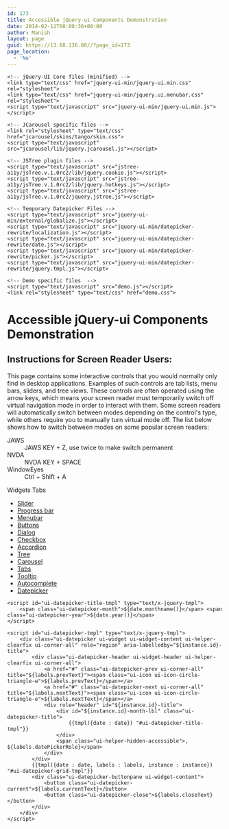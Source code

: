```yaml
---
id: 173
title: Accessible jQuery-ui Components Demonstration
date: 2014-02-12T08:00:36+00:00
author: Manish
layout: page
guid: https://13.68.136.88//?page_id=173
page_location:
  - 'No'
---
```

<html lang="en-US"><head>
	<meta charset="UTF-8">
	<title>Accessible jQuery-ui Components Demo</title>
	<script type="text/javascript" src="jquery-ui-min/jquery-1.7.2.min.js"></script>

	<!-- jQuery-UI Core files (minified) -->
	<link type="text/css" href="jquery-ui-min/jquery-ui.min.css" rel="stylesheet">
	<link type="text/css" href="jquery-ui-min/jquery.ui.menubar.css" rel="stylesheet">
	<script type="text/javascript" src="jquery-ui-min/jquery-ui.min.js"></script>

	<!-- JCarousel specific files -->
	<link rel="stylesheet" type="text/css" href="jcarousel/skins/tango/skin.css">
	<script type="text/javascript" src="jcarousel/lib/jquery.jcarousel.js"></script>

	<!-- JSTree plugin files -->
	<script type="text/javascript" src="jstree-a11y/jsTree.v.1.0rc2/lib/jquery.cookie.js"></script>
	<script type="text/javascript" src="jstree-a11y/jsTree.v.1.0rc2/lib/jquery.hotkeys.js"></script>
	<script type="text/javascript" src="jstree-a11y/jsTree.v.1.0rc2/jquery.jstree.js"></script>

	<!-- Temporary Datepicker Files -->
	<script type="text/javascript" src="jquery-ui-min/external/globalize.js"></script>
	<script type="text/javascript" src="jquery-ui-min/datepicker-rewrite/localization.js"></script>
	<script type="text/javascript" src="jquery-ui-min/datepicker-rewrite/date.js"></script>
	<script type="text/javascript" src="jquery-ui-min/datepicker-rewrite/picker.js"></script>
	<script type="text/javascript" src="jquery-ui-min/datepicker-rewrite/jquery.tmpl.js"></script>

	<!-- Demo specific files  -->
	<script type="text/javascript" src="demo.js"></script>
	<link rel="stylesheet" type="text/css" href="demo.css">
<style type="text/css">.jstree ul, .jstree li { display:block; margin:0 0 0 0; padding:0 0 0 0; list-style-type:none; } .jstree li { display:block; min-height:18px; line-height:18px; white-space:nowrap; margin-left:18px; } .jstree-rtl li { margin-left:0; margin-right:18px; } .jstree > ul > li { margin-left:0px; } .jstree-rtl > ul > li { margin-right:0px; } .jstree ins { display:inline-block; text-decoration:none; width:18px; height:18px; margin:0 0 0 0; padding:0; } .jstree a { display:inline-block; line-height:16px; height:16px; color:black; white-space:nowrap; text-decoration:none; padding:1px 2px; margin:0; } .jstree a:focus { outline: none; } .jstree a > ins { height:16px; width:16px; } .jstree a > .jstree-icon { margin-right:3px; } .jstree-rtl a > .jstree-icon { margin-left:3px; margin-right:0; } li.jstree-open > ul { display:block; } li.jstree-closed > ul { display:none; } </style><style type="text/css">#vakata-dragged { display:block; margin:0 0 0 0; padding:4px 4px 4px 24px; position:absolute; top:-2000px; line-height:16px; z-index:10000; } </style><style type="text/css">#vakata-dragged ins { display:block; text-decoration:none; width:16px; height:16px; margin:0 0 0 0; padding:0; position:absolute; top:4px; left:4px; } #vakata-dragged .jstree-ok { background:green; } #vakata-dragged .jstree-invalid { background:red; } #jstree-marker { padding:0; margin:0; line-height:12px; font-size:1px; overflow:hidden; height:12px; width:8px; position:absolute; top:-30px; z-index:10000; background-repeat:no-repeat; display:none; background-color:silver; } </style><style type="text/css">#vakata-contextmenu { display:none; position:absolute; margin:0; padding:0; min-width:180px; background:#ebebeb; border:1px solid silver; z-index:10000; *width:180px; } #vakata-contextmenu ul { min-width:180px; *width:180px; } #vakata-contextmenu ul, #vakata-contextmenu li { margin:0; padding:0; list-style-type:none; display:block; } #vakata-contextmenu li { line-height:20px; min-height:20px; position:relative; padding:0px; } #vakata-contextmenu li a { padding:1px 6px; line-height:17px; display:block; text-decoration:none; margin:1px 1px 0 1px; } #vakata-contextmenu li ins { float:left; width:16px; height:16px; text-decoration:none; margin-right:2px; } #vakata-contextmenu li a:hover, #vakata-contextmenu li.vakata-hover > a { background:gray; color:white; } #vakata-contextmenu li ul { display:none; position:absolute; top:-2px; left:100%; background:#ebebeb; border:1px solid gray; } #vakata-contextmenu .right { right:100%; left:auto; } #vakata-contextmenu .bottom { bottom:-1px; top:auto; } #vakata-contextmenu li.vakata-separator { min-height:0; height:1px; line-height:1px; font-size:1px; overflow:hidden; margin:0 2px; background:silver; /* border-top:1px solid #fefefe; */ padding:0; } </style><style type="text/css">.jstree .ui-icon { overflow:visible; } .jstree a { padding:0 2px; }</style><link rel="stylesheet" type="text/css" media="all" href="http://iaccessible.in/training/examples/accessible-jqueryui/jstree-a11y/jsTree.v.1.0rc2/themes/default/style.css"></head>
<body>

<div class="demo">
	<h1>Accessible jQuery-ui Components Demonstration</h1>
	<div class="ui-helper-hidden-accessible" aria-live="polite">
		<h2>Instructions for Screen Reader Users:</h2>
		<p>This page contains some interactive controls that you would normally only find in desktop applications.
		Examples of such controls are tab lists, menu bars, sliders, and tree views. These controls are often operated using the arrow keys, which means your screen
		reader must temporarily switch off virtual navigation mode in order to interact with them. Some screen readers will automatically switch between modes depending on the control's type,
		while others require you to manually turn virtual mode off. The list below shows how to switch between modes on some popular screen readers:
		</p>
		 <dl>
		 	<dt>JAWS</dt>
		 	<dd>JAWS KEY + Z, use twice to make switch permanent</dd>
		 	<dt>NVDA</dt>
		 	<dd>NVDA KEY + SPACE</dd>
		 	<dt>WindowEyes</dt>
		 	<dd>Ctrl + Shift + A</dd>
		 </dl>
	</div>
	<p class="ui-helper-hidden-accessible" id="demoTabsLabel">Widgets Tabs</p>
	<div id="demoTabs" class="ui-tabs ui-widget ui-widget-content ui-corner-all">
		<ul aria-labelledby="demoTabsLabel" role="tablist" class="ui-tabs-nav ui-helper-reset ui-helper-clearfix ui-widget-header ui-corner-all">
			<li role="presentation" class="ui-state-default ui-corner-top"><a href="#slider" aria-controls="slider" role="tab" aria-selected="false" tabindex="-1" id="slider-tab" class="">Slider</a></li>
			<li role="presentation" class="ui-state-default ui-corner-top ui-tabs-active ui-state-active"><a href="#progressbar" aria-controls="progressbar" role="tab" aria-selected="true" tabindex="0" id="progressbar-tab" class="">Progress bar</a></li>
			<li role="presentation" class="ui-state-default ui-corner-top"><a href="#menubar" aria-controls="menubar" role="tab" aria-selected="false" tabindex="-1" id="menubar-tab">Menubar</a></li>
			<li role="presentation" class="ui-state-default ui-corner-top"><a href="#button" aria-controls="button" role="tab" aria-selected="false" tabindex="-1" id="button-tab">Buttons</a></li>
			<li role="presentation" class="ui-state-default ui-corner-top"><a href="#dialog" aria-controls="dialog" role="tab" aria-selected="false" tabindex="-1" id="dialog-tab">Dialog</a></li>
			<li role="presentation" class="ui-state-default ui-corner-top"><a href="#checkbox" aria-controls="checkbox" role="tab" aria-selected="false" tabindex="-1" id="checkbox-tab">Checkbox</a></li>
			<li role="presentation" class="ui-state-default ui-corner-top"><a href="#accordion" aria-controls="accordion" role="tab" aria-selected="false" tabindex="-1" id="accordion-tab">Accordion</a></li>
			<li role="presentation" class="ui-state-default ui-corner-top"><a href="#tree" aria-controls="tree" role="tab" aria-selected="false" tabindex="-1" id="tree-tab">Tree</a></li>
			<li role="presentation" class="ui-state-default ui-corner-top"><a href="#carousel" aria-controls="carousel" role="tab" aria-selected="false" tabindex="-1" id="carousel-tab">Carousel</a></li>
			<li role="presentation" class="ui-state-default ui-corner-top"><a href="#tabs" aria-controls="tabs" role="tab" aria-selected="false" tabindex="-1" id="tabs-tab">Tabs</a></li>
			<li role="presentation" class="ui-state-default ui-corner-top"><a href="#tooltip" aria-controls="tooltip" role="tab" aria-selected="false" tabindex="-1" id="tooltip-tab">Tooltip</a></li>
			<li role="presentation" class="ui-state-default ui-corner-top"><a href="#autocomplete" aria-controls="autocomplete" role="tab" aria-selected="false" tabindex="-1" id="autocomplete-tab">Autocomplete </a></li>
			<!--  <li><a href="#panel">Panel</a></li>-->
			<li role="presentation" class="ui-state-default ui-corner-top"><a href="#datepicker" aria-controls="datepicker" role="tab" aria-selected="false" tabindex="-1" id="datepicker-tab">Datepicker</a></li>
			<!-- <li><a href="#selectmenu">Select Menu</a></li>-->
		</ul>
		<div id="slider" role="tabpanel" aria-hidden="true" aria-expanded="false" aria-labelledby="slider-tab" class="ui-tabs-panel ui-widget-content ui-corner-bottom" style="display: none;">
			<div class="ui-helper-clearfix">
				<h2>About the Slider Widget</h2>
				<div class="leftColumn">
					<h3>How to use the Slider widget:</h3>
					<p>Each slider thumb takes up one stop in the tab order. The slider thumb's value can be changed using the following shortcuts:</p>
					<ul>
						<li>Left Arrow: Descrease value by 1</li>
						<li>Left Arrow: Inscrease value by 1</li>
						<li>Page Down: Descrease value by larger increment</li>
						<li>Page Up: Inscrease value by larger increment</li>
						<li>Home: Set value to minimum</li>
						<li>End: Set value to maximum</li>
						<li>Tab: move focus between multiple thumbs</li>
					</ul>
					<p>To be announced properly, the slider must be used with an ARIA compliant browser and a screen readerin (auto) forms mode or application mode,</p>
				</div>
				<div class="rightColumn">
					<h3>Accessibility Changes Made to the <a href="http://access.aol.com/aegis/before/jquery-ui/demos/slider/default.html" target="_blank">Original Slider</a>:</h3>
					<ul>
						<li>Added ARIA markup so role, name &amp; state information is exposed</li>
						<li>Added keyboard support</li>
						<li>Support for Double Slider labeling	  </li>
					</ul>
				</div>
			</div>
			<h2>Demo: Example sliders for choosing a price</h2>
			<h3>Choose the price slider</h3>
			<label for="txt1">Price:</label>
			<div style="padding: 25px;">
				<span id="slider1Val" class="sliderValue" style="top: 420.40625px; left: 24.984375px;">$0</span>
				<div id="singleSlider1" class="demoWidget ui-slider ui-slider-horizontal ui-widget ui-widget-content ui-corner-all"><a class="ui-slider-handle ui-state-default ui-corner-all" href="#" aria-valuenow="0" aria-valuetext="0 $" role="slider" aria-valuemin="0" aria-valuemax="100" title="price" style="left: 0%;"></a></div>
				<input id="txt1" type="text" class="fallback" style="display: none;">
			</div>
			<h3>Choose the min and max price double slider</h3>
			<p>Price range:</p>

			<div class="ui-helper-clearfix">
				<span class="sliderValue" id="slider2ValMin" style="top: 519.921875px; left: 177.703125px;">$75</span>
				<span class="sliderValue" id="slider2ValMax" style="top: 519.921875px; left: 762.890625px;">$300</span>
				<div id="rangeSlider1" class="demoWidget ui-slider ui-slider-horizontal ui-widget ui-widget-content ui-corner-all"><div class="ui-slider-range ui-widget-header" style="left: 15%; width: 45%;"></div><a class="ui-slider-handle ui-state-default ui-corner-all" href="#" aria-valuenow="75" aria-valuetext="75 $" title="price range minimum" role="slider" aria-valuemin="0" aria-valuemax="300" style="left: 15%;"></a><a class="ui-slider-handle ui-state-default ui-corner-all" href="#" aria-valuenow="300" aria-valuetext="300 $" title="price range maximum" role="slider" aria-valuemin="75" aria-valuemax="500" style="left: 60%;"></a></div>
			</div>
			<div class="fallback" style="display: none;">
				 <label for="txt2">Price range minimum:</label>
				 <input id="txt2" type="text">
				 <label for="txt3">Price range Maximum:</label>
				 <input id="txt3" type="text">
			 </div>
			 <div class="widgetControls"><button class="created ui-button ui-widget ui-state-default ui-corner-all ui-button-text-only" role="button" aria-disabled="false"><span class="ui-button-text">Destroy slider</span></button><button class="enabled ui-button ui-widget ui-state-default ui-corner-all ui-button-text-only" role="button" aria-disabled="false"><span class="ui-button-text">Disable slider</span></button></div>
		</div>

		<div id="progressbar" role="tabpanel" aria-hidden="false" aria-expanded="true" aria-labelledby="progressbar-tab" class="ui-tabs-panel ui-widget-content ui-corner-bottom" style="display: block;">
		<div class="ui-helper-clearfix">
			<h2>About the Progress Bar Widget </h2>
			   <div class="leftColumn">
					<h3>How to use the Progress Bar widget:</h3>
					<p>Activate the button labeled "Trigger Progressbar". A progressbar will appear and automatically increase it's value up to a 100%. This takes about 12 seconds. While the progressbar is being shown, keyboard interaction is prohibited.</p>
					<p>The Progressbar widget does not require any keyboard shortcuts.</p>
					<p>To be announced properly, the an ARIA compliant screen reader must be used that will correctly announce progressbar updates.</p>
				</div>
				<div class="rightColumn">
				   <h3>Accessibility Changes Made to the <a href="http://access.aol.com/aegis/before/jquery-ui/demos/progressbar/default.html" target="_blank">Original Progressbar</a>:</h3>
				   <ul>
					<li>Added support for high contrast mode</li>
					<li>Added ARIA markup for role &amp; state information</li>
					</ul>
				</div>
			</div>
		   <h2>Demo: Example Progress Bar Simulating a Download Process </h2>
		   <button id="progressTrigger" class="ui-button ui-widget ui-state-default ui-corner-all ui-button-text-only" role="button" aria-disabled="false"><span class="ui-button-text">Simulate a file download using a progress bar indicator</span></button>
		   <br>
		   <br>
		   <div id="progressDialog">
			   <div id="sampleProgressBar" class="demoWidget"></div>
		   </div>
		</div>
		<div id="menubar" role="tabpanel" aria-hidden="true" aria-expanded="false" aria-labelledby="menubar-tab" class="ui-tabs-panel ui-widget-content ui-corner-bottom" style="display: none;">
		<div class="ui-helper-clearfix">
			<h2>About the Menu Bar Widget </h2>
			   <div class="leftColumn">
					<h3>How to use the Menubar widget:</h3>
					<p>The menubar takes up one stop in the tab order, can can be navigated with the following keyboard shortcuts:</p>
					<ul>
						<li>Left Arrow: Collapse currently focused expanded submenu, or move focus to the to left adjacent submenu in the menubar</li>
						<li>Right Arrow: Expand currently focused collapsed menu item, or move focus to the right adjacent submenu in the menubar</li>
						<li>Up Arrow: move focus up in the currently expanded submenu, or wrap focus to its last item</li>
						<li>Down Arrow: move focus down in the currently expanded submenu, or wrap focus to its first item</li>
						<li>Escape: Collapse the currently focused submenu without activating a menu item</li>
						<li>Enter: Activate the currently focused menu item, or expand it if it has a submenu</li>
						<li>Any letter key: Perform a first letter search the the currently expanded submenu</li>
					</ul>
				</div>
				<div class="rightColumn">
					<h3>Accessibility Changes Made to the Menubar (no original version):</h3>
					<ul>
						<li>Added ARIA markup so role, name &amp; state information is exposed</li>
						<li>Added keyboard navigation support</li>
						<li>Added high contrast mode support</li>
					</ul>
				</div>
			</div>
		   <h2>Sample Menubar containing Menu Items and Sub Menus</h2>
		   <ul id="sampleMenubar" class="myTest demoWidget" aria-label="Sample Options">
				<li><a href="#">File</a>
					<ul aria-label="File">
						<li><a href="#">Open...</a></li>
						<li><a href="#">Save</a></li>
						<li><a href="#">Save as...</a></li>
						<li><a href="#">Recent Documents</a>
							<ul>
								<li><a href="#">Document 1</a></li>
								<li><a href="#">Document 2</a></li>
								<li><a href="#">Document 3</a></li>
								<li><a href="#">Continuous Web Accessibility Monitoring</a></li>
								<li><a href="#">Multimedia Transcription and Captioning</a></li>
							</ul>
						</li>
						<li><a href="#">Close</a></li>
						<li><a href="#">Quit</a></li>
					</ul>
				</li>
				<li>
					<a href="#">Edit</a>
					<ul aria-label="Edit">
						<li><a href="#">Copy</a></li>
						<li><a href="#">Cut</a></li>
						<li><a href="#">Paste</a></li>
						<li><a href="#">Options</a>
							<ul>
								<li><a href="#">Sub Options</a>
									<ul>
										<li><a href="#">Sub Option 1</a></li>
										<li><a href="#">Sub Option 2</a></li>
										<li><a href="#">Sub Option 3</a></li>
										<li><a href="#">Sub Option 4</a></li>
										<li><a href="#">Sub Option 5</a></li>
										<li><a href="#">Sub Option 6</a></li>
									</ul>
								</li>
								<li><a href="#">Option 1</a></li>
								<li><a href="#">Option 2</a></li>
								<li><a href="#">Option 3</a></li>
								<li><a href="#">More Options</a>
									<ul>
										<li><a href="#">Sub Option 1</a></li>
										<li><a href="#">Sub Option 2</a></li>
										<li><a href="#">Sub Option 3</a></li>
										<li><a href="#">Sub Option 4</a></li>
										<li><a href="#">Sub Option 5</a></li>
										<li><a href="#">Sub Option 6</a></li>
									</ul>
								</li>
								<li><a href="#">Option 4</a></li>
								<li><a href="#">Option 5</a></li>
								<li><a href="#">Option 6</a></li>
							</ul>
						</li>
					</ul>
				</li>
				<li>
					<a href="#">View</a>
					<ul aria-label="View">
						<li><a href="#">Fullscreen</a></li>
						<li><a href="#">Fit into view</a></li>
						<li><a href="#">Customize</a>
							<ul>
								<li><a href="#">480 x 640</a></li>
								<li><a href="#">800 x 600</a></li>
								<li><a href="#">1024 x 768</a></li>
							</ul>
						</li>
					</ul>
				</li>
				<li><a href="#">More Options</a>
					<ul aria-label="More options">
						<li><a href="#">Sub Option 1</a></li>
						<li><a href="#">Sub Option 2</a></li>
						<li><a href="#">Sub Option 3</a></li>
						<li><a href="#">Sub Option 4</a></li>
						<li><a href="#">Sub Option 5</a></li>
						<li><a href="#">Sub Option 6</a></li>
					</ul>
				</li>
			</ul>
			<div class="widgetControls"><button class="created ui-button ui-widget ui-state-default ui-corner-all ui-button-text-only" role="button" aria-disabled="false"><span class="ui-button-text">Destroy menubar</span></button><button class="enabled ui-button ui-widget ui-state-default ui-corner-all ui-button-text-only" role="button" aria-disabled="false"><span class="ui-button-text">Disable menubar</span></button></div>
		</div>
		<div id="button" role="tabpanel" aria-hidden="true" aria-expanded="false" aria-labelledby="button-tab" class="ui-tabs-panel ui-widget-content ui-corner-bottom" style="display: none;">
			<div class="ui-helper-clearfix">
			   <h2>About the Button Widget</h2>
			   <div class="leftColumn">
					<h3>How to use the Button widget:</h3>
					<p>Each button is a separate stop in the tab order, except for button groups which take up only one stop.</p>
					<p>Buttons are activated or toggled using the Space key. Button groups behave similar to radio button groups: The selcted button is changed by using the arrow keys.</p>
					<p>For screen reader users, Toggle Buttons and Button Groups are announced as traditional checkboxes and radio button groups.</p>
				</div>
				<div class="rightColumn">
					<h3>Accessibility Changes Made to the <a href="http://access.aol.com/aegis/before/jquery-ui/demos/button/toolbar.html" target="_blank">original Button / Buttongroup</a></h3>
					<ul>
						<li>Applied fixes for visual focus indications</li>
						<li>Added support for high contrast mode</li>
					</ul>
				</div>
			</div>
			<h2>Demo: Sample Buttons of a Media Player</h2>
			<div id="toolbar" role="toolbar">
				<button id="beginning" class="demoWidget">go to beginning</button>
				<button id="rewind" class="demoWidget">rewind</button>
				<button id="play" class="demoWidget">play</button>
				<button id="stop" class="demoWidget">stop</button>
				<button id="forward" class="demoWidget">fast forward</button>
				<button id="end" class="demoWidget">go to end</button>

				<input type="checkbox" id="shuffle" class="demoWidget"><label for="shuffle">Shuffle</label>

				<fieldset class="hiddenFieldset" id="repeat">
					<legend>Repeat options</legend>
					<input type="radio" id="repeat0" name="repeat" checked="checked"><label for="repeat0">No Repeat</label>
					<input type="radio" id="repeat1" name="repeat"><label for="repeat1">Once</label>
					<input type="radio" id="repeatall" name="repeat"><label for="repeatall">All</label>
				</fieldset>
			</div>
			<div class="widgetControls"><button class="created ui-button ui-widget ui-state-default ui-corner-all ui-button-text-only" role="button" aria-disabled="false"><span class="ui-button-text">Destroy button</span></button><button class="enabled ui-button ui-widget ui-state-default ui-corner-all ui-button-text-only" role="button" aria-disabled="false"><span class="ui-button-text">Disable button</span></button></div>
		</div>
		<div id="dialog" role="tabpanel" aria-hidden="true" aria-expanded="false" aria-labelledby="dialog-tab" class="ui-tabs-panel ui-widget-content ui-corner-bottom" style="display: none;">
			<div class="ui-helper-clearfix">
				<h2>About the Dialog Widget</h2>
			   <div class="leftColumn">
					<h3>How to use the Dialog widget:</h3>
					<p>The demo dialog is activated by clicking on the "Trigger Dialog" button.</p>
					<p>While the dialog contains focus, the tab order will wrap inside the dialog. If the dialog is modal, it is not possible to move focus to the main page until the dialog is closed.</p>
					<p>If the dialog is movable or resizable, the dialog user interface will include buttons that allow these actions to be performed by keyboard. To do this. move focus to the button, and use the arrow keys to move or resize the dialog. </p>
					<p>To close the dialog, press Escape.</p>

				</div>
				<div class="rightColumn">
					<h3>Accessibility Changes Made to the <a href="http://access.aol.com/aegis/before/jquery-ui/demos/dialog/default.html" target="_blank">Original Dialog</a>:</h3>
					<ul>
						<li>Added support for high contrast mode</li>
						<li>Added keyboard support for move and resize actions</li>
					</ul>
				</div>
			</div>
			<h2>Demo: Sample Dialog Containing a Sample Form</h2>
			<a href="#" id="dialogTrigger">Trigger Dialog</a>
			<div id="sampleDialog" title="Profile Information" aria-describedby="dialogDescription" tabindex="-1">
				<div role="group" aria-describedby="dialogDescription">
					<p id="dialogDescription">
						Please share something personal about yourself
					</p>
					<p>
						<label for="sampleField1">Your favorite animal</label>
						<input type="text" id="sampleField1">
					</p>
					<p>
						<label for="sampleField2">Your favorite color</label>
						<input type="text" id="sampleField2">
					</p>
				</div>
				<div class="dialogSubGroup" role="group" aria-labelledby="groupLbl1" aria-describedby="groupDesc1">
					<h3 id="groupLbl1">Additional Information</h3>
					<p id="groupDesc1">These fields are optional</p>
					<p>
						<label for="sampleField3">Favorite Food:</label>
						<input type="text" id="sampleField3">
						<input type="checkbox" id="sampleField4">
						<label for="sampleField4">Do you Smoke?</label>
					</p>
				</div>


			</div>
		</div>
		<div id="checkbox" role="tabpanel" aria-hidden="true" aria-expanded="false" aria-labelledby="checkbox-tab" class="ui-tabs-panel ui-widget-content ui-corner-bottom" style="display: none;">
			<div class="ui-helper-clearfix">
				<h2>About the Checkbox Widget</h2>
			   <div class="leftColumn">
					<h3>How to use the Checkbox widget:</h3>
					<p>The checkbox can be checked or unchecked by pressing the Space key.</p>

				</div>
				<div class="rightColumn">
					<h3>Accessibility Changes Made to the <a href="http://access.aol.com/aegis/before/jquery-ui/demos/checkbox/default.html" target="_blank">Original Checkbox</a>:</h3>
					<ul>
						<li>Applied fixes for visual indication of focus</li>
					</ul>
				</div>
			</div>
			<h2>Demo: Sample Checkboxes for Choosing Animals</h2>
			<form>
				<div role="group" aria-labelledby="checkboxGroup1">
					<h3 id="checkboxGroup1">Choose your favorite Animals</h3>
					<label><input type="checkbox" class="demoWidget">Dog</label>
					<label><input type="checkbox" id="check2" class="demoWidget">Cat</label>
					<input type="checkbox" id="check3" class="demoWidget"><label for="check3">Cow</label>
					<input type="checkbox" id="check4" class="demoWidget"><span><label for="check4">Bee</label></span>
					<input type="checkbox" id="check5" class="demoWidget"><span><label for="check5">Fish</label></span>
					<input type="checkbox" id="check6" class="demoWidget"><span><label for="check6">Bears</label></span>
					<input type="checkbox" id="check7" class="demoWidget"><span><label for="check7">Lizard</label></span>
				</div>
			</form>
			<div class="widgetControls"><button class="created ui-button ui-widget ui-state-default ui-corner-all ui-button-text-only" role="button" aria-disabled="false"><span class="ui-button-text">Destroy checkbox</span></button><button class="enabled ui-button ui-widget ui-state-default ui-corner-all ui-button-text-only" role="button" aria-disabled="false"><span class="ui-button-text">Disable checkbox</span></button></div>
		</div>
		<div id="accordion" role="tabpanel" aria-hidden="true" aria-expanded="false" aria-labelledby="accordion-tab" class="ui-tabs-panel ui-widget-content ui-corner-bottom" style="display: none;">
			<div class="ui-helper-clearfix">
				<h2>About the Accordion Widget</h2>
			   <div class="leftColumn">
					<h3>How to use the Accordion widget:</h3>
					<p>The accordion takes up one tab stop in the tab order. It can be navigated with the following shortcuts:</p>
					<ul>
						<li>Up or Left Arrow: Move focus to the previous accordion header</li>
						<li>Down or Right Arrow: Move focus to the next accordion header</li>
						<li>Space and Enter key: Expand the currently focused accordion header</li>
					</ul>
					<p>
					The accordion is marked up as an ARIA tablist. To be announced properly by screen readers, the accordion must be used
					with an ARIA compliant browser and a screen readerin (auto) forms mode or application mode.
					</p>
				</div>
				<div class="rightColumn">
					<h3>Accessibility Changes Made to the Original Accordeon:</h3>
					<p>No changes were made. </p>
				</div>
			</div>
			<h2>Demo: Sample Accordion Widgets Containing Animal Information</h2>
			<div id="sampleAccordion" class="demoWidget">
				<h3>
					Dogs
				</h3>
				<div>
					<p>
						The dog (Canis lupus familiaris, is a domesticated
						form of the wolf, a member of the Canidae family of
						the order Carnivora. The term is used for both
						feral and pet varieties. The domestic dog has been
						one of the most widely kept working and companion
						animals in human history. The word "dog" may also
						mean the male of a canine species, as opposed to
						the word "bitch" for the female of the species.
					</p>
					<p>
						The dog quickly became ubiquitous across culture
						across the world, and was extremely valuable to
						early human settlements. For instance, it is
						believed that the successful emigration across the
						Bering Strait might not have been possible without
						sled dogs. Dogs perform many roles for people, such
						as hunting, herding, protection, assisting police
						and military, companionship, and, more recently,
						aiding handicapped individuals. This versatility,
						more than almost any other known animal, has given
						them the nickname "Man's best friend" in the
						western world. Currently, there are estimated to be
						400 million dogs in the world.
					</p>
					<p>
						Over the 15,000 year span that the dog had been
						domesticated, it diverged into only a handful of
						landraces, groups of similar animals whose
						morphology and behavior have been shaped by
						environmental factors and functional roles. As the
						modern understanding of genetics developed, humans
						began to intentionally breed dogs for a wide range
						of specific traits. Through this process, the dog
						has developed into hundreds of varied breeds, and
						shows more behavioral and morphological variation
						than any other land mammal. For example, height
						measured to the withers ranges from a few inches in
						the Chihuahua to a few feet in the Irish Wolfhound;
						color varies from white through grays (usually
						called "blue'") to black, and browns from light
						(tan) to dark ("red" or "chocolate") in a wide
						variation of patterns; coats can be short or long,
						coarse-haired to wool-like, straight, curly, or
						smooth. It is common for most breeds to shed this
						coat.
					</p>
					<p>
						<a href="http://en.wikipedia.org/wiki/Dogs">More
						information about Dogs on Wikipedia</a>
					</p>
				</div>
				<h2>
					Cats
				</h2>
				<div>
					<p>
						The cat (Felis catus), also known as the domestic
						cat or housecat to distinguish it from other
						felines and felids, is a small domesticated
						carnivorous mammal that is valued by humans for its
						companionship and its ability to hunt vermin and
						household pests. Cats have been associated with
						humans for at least 9,500 years, and are currently
						the most popular pet in the world. Due to their
						close association with humans, cats are now found
						almost everywhere on Earth. This extreme
						adaptability and their worrying impacts on native
						animals has led to them being classed as an
						invasive species. Most of these problems are caused
						by the large number of feral cats worldwide, with a
						population of up to 60 million of these animals in
						the United States alone.
					</p>
					<p>
						Cats are similar in size and anatomy to the other
						Felids, with light, flexible bodies and teeth
						adapted to killing small prey. A skilled predator,
						the cat hunts over 1,000 species for food, using
						its excellent eyesight and hearing. Unusually, cats
						have lost the ability to taste sugar and in some
						breeds show hereditary deafness. Despite being
						solitary hunters, cats are a social species and use
						a variety of vocalizations, pheromones and types of
						body language for communication. These include
						meowing, purring, trilling, hissing, growling, and
						grunting. They are also bred and shown as
						registered pedigree pets. This hobby is known as
						cat fancy.
					</p>
					<p>
						As The New York Times wrote in 2007, "Until
						recently the cat was commonly believed to have been
						domesticated in ancient Egypt, where it was a cult
						animal." A study that year found that the lines of
						descent of all house cats probably run through as
						few as five self-domesticating African Wildcats
						(Felis silvestris lybica) circa 8000 BC, in the
						Near East. The earliest direct evidence of cat
						domestication is a kitten that was buried with its
						owner 9,500 years ago in Cyprus.
					</p>
					<p>
						<a href="http://en.wikipedia.org/wiki/cats">More
						information about Cats on Wikipedia</a>
					</p>
				</div>
				<h3>
					Sheep
				</h3>
				<div>
					<p>
						Domestic sheep are quadrupedal, ruminant mammals
						typically kept as livestock. Like all ruminants,
						sheep are members of the order Artiodactyla, the
						even-toed ungulates. Although the name "sheep"
						applies to many species, in everyday usage it
						almost always refers to Ovis aries. Numbering a
						little over 1 billion, domestic sheep are the most
						numerous species in their genus.
					</p>
					<p>
						Sheep are most likely descended from the wild
						mouflon of Europe and Asia. One of the earliest
						animals to be domesticated for agricultural
						purposes, sheep are raised for fleece, meat (lamb,
						hogget or mutton) and milk. A sheep's wool is the
						most widely used of any animal, and is usually
						harvested by shearing. Ovine meat is called lamb
						when from younger animals and mutton when from
						older ones. Sheep continue to be important for wool
						and meat today, and are also occasionally raised
						for pelts, as dairy animals, or as model organisms
						for science.
					</p>
					<p>
						<a href="http://en.wikipedia.org/wiki/sheep">More
						information about Sheep on Wikipedia</a>
					</p>
				</div>
				<h3>
					Fish
				</h3>
				<div>
					<p>
						A fish is any member of a paraphyletic group of
						organisms that consist of all gill-bearing aquatic
						craniate animals that lack limbs with digits.
						Included in this definition are the living hagfish,
						lampreys, and cartilaginous and bony fish, as well
						as various extinct related groups. Most fish are
						ectothermic ("cold-blooded"), allowing their body
						temperatures to vary as ambient temperatures
						change, though some of the large active swimmers
						like white shark and tuna can hold a higher core
						temperature. Fish are abundant in most bodies
						of water. They can be found in nearly all aquatic
						environments, from high mountain streams (e.g.,
						char and gudgeon) to the abyssal and even hadal
						depths of the deepest oceans (e.g., gulpers and
						anglerfish). At 32,000 species, fish exhibit
						greater species diversity than any other group of
						vertebrates.
					</p>
					<p>
						Fish are an important resource worldwide,
						especially as food. Commercial and subsistence
						fishers hunt fish in wild fisheries (see fishing)
						or farm them in ponds or in cages in the ocean (see
						aquaculture). They are also caught by recreational
						fishers, kept as pets, raised by fishkeepers, and
						exhibited in public aquaria. Fish have had a role
						in culture through the ages, serving as deities,
						religious symbols, and as the subjects of art,
						books and movies.
					</p>
					<p>
						Because the term "fish" is defined negatively, and
						excludes the tetrapods (i.e., the amphibians,
						reptiles, birds and mammals) which descend from
						within the same ancestry, it is paraphyletic, and
						is not considered a proper grouping in systematic
						biology. The traditional term pisces (also
						ichthyes) is considered a typological, but not a
						phylogenetic classification.
					</p>
					<p>
						The earliest organisms that can be classified as
						fish were soft-bodied chordates that first appeared
						during the Cambrian period. Although they lacked a
						true spine, they possessed notochords which allowed
						them to be more agile than their invertebrate
						counterparts. Fish would continue to evolve through
						the Paleozoic era, diversifying into a wide variety
						of forms. Many fish of the Paleozoic developed
						external armor that protected them from predators.
						The first fish with jaws appeared in the Silurian
						period, after which many (such as sharks) became
						formidable marine predators rather than just the
						prey of arthropods.
					</p>
					<p>
						<a href="http://en.wikipedia.org/wiki/Fish">More
						information about Fish on Wikipedia</a>
					</p>
				</div>
				<h3>
					Lizards
				</h3>
				<div>
					<p>
						Lizards are a widespread group of squamate
						reptiles, with more than 5600 species , ranging
						across all continents except Antarctica as well as
						most oceanic island chains. The group,
						traditionally recognized as the suborder
						Lacertilia, is defined as all extant members of the
						Lepidosauria (reptiles with overlapping scales),
						which are neither sphenodonts (i.e., tuatara) nor
						snakes â€“ they form an
						evolutionary grade. While the snakes are
						recognized as falling phylogenetically within the
						Toxicofera clade from which they evolved, the
						Sphenodonts are the sister group to the Squamates,
						the larger monophyletic group, which includes both
						the lizards and the snakes.
					</p>
					<p>
						Lizards typically have feet and external ears,
						while snakes lack both of these characteristics.
						However, because they are defined negatively as
						excluding snakes, lizards have no unique
						distinguishing characteristic as a group. Lizards
						and snakes share a movable quadrate bone,
						distinguishing them from the sphenodonts, which
						have a more primitive and solid diapsid skull. Many
						lizards can detach their tails to escape from
						predators, an act called autotomy, but this ability
						is not shared by all lizards. Vision, including
						color vision, is particularly well developed in
						most lizards, and most communicate with body
						language or bright colors on their bodies as well
						as with pheromones.
					</p>
					<p>
						The adult length of species within the suborder
						ranges from a few cm for chameleons like Brookesia
						micra and geckos like Sphaerodactylus ariasae to
						nearly 3 m (9.8 ft) in the case of the largest
						living varanid lizard, the Komodo Dragon. Some
						extinct varanids reached great size. The extinct
						aquatic mosasaurs reached 17 m (56 ft), and the
						giant monitor Megalania prisca is estimated to have
						reached perhaps 7 m (23 ft).
					</p>
					<p>
						<a href="http://en.wikipedia.org/wiki/Lizards">More
						information about Lizards on Wikipedia</a>
					</p>
				</div>
			</div>
			<div class="widgetControls"><button class="created ui-button ui-widget ui-state-default ui-corner-all ui-button-text-only" role="button" aria-disabled="false"><span class="ui-button-text">Destroy accordion</span></button><button class="enabled ui-button ui-widget ui-state-default ui-corner-all ui-button-text-only" role="button" aria-disabled="false"><span class="ui-button-text">Disable accordion</span></button></div>
		</div>
		<div id="tree" role="tabpanel" aria-hidden="true" aria-expanded="false" aria-labelledby="tree-tab" class="ui-tabs-panel ui-widget-content ui-corner-bottom" style="display: none;">
			<div class="ui-helper-clearfix">
				<h2>About the Tree Widget</h2>
			   <div class="leftColumn">
					<h3>How to use the Tree widget:</h3>
					<p>The tree takes up one tab stop in the tab order. It can be navigated with the following shortcuts:</p>
					<ul>
						<li>Up Arrow: Move focus the the previous tree item</li>
						<li>Down Arrow: Move focus the the next tree item</li>
						<li>Right Arrow: Expand current branch or move focus into its first tree item</li>
						<li>Left Arrow: Move focus to parent branch or collapse current branch</li>
					</ul>
					<p>
					The tree is marked up as an ARIA tree widget. To be announced properly by screen readers, the accordion must be used
					with an ARIA compliant browser and a screen readerin (auto) forms mode or application mode.
					</p>
				</div>
				<div class="rightColumn">
					<h3>Accessibility Changes Made to the <a href="http://access.aol.com/aegis/before/jsTree/demo.html" target="_blank">Original Tree</a>:</h3>
					<ul>
						<li>Added ARIA tree markup so role, name &amp; state information is exposed</li>
						<li>Added high contrast support</li>
						<li>Added fixes related to programmatic focus</li>
					</ul>
				</div>
			</div>
			<h2>Demo: Tree View Containing Sample Documents</h2>
			<h3 id="sampleTree1Lbl">My Documents</h3>
			<div id="sampleTree" class="jstree jstree-0 jstree-focused jstree-default"><ul role="tree"><li role="presentation" class="jstree-closed"><ins class="jstree-icon" role="presentation" aria-hidden="true">&nbsp;</ins><a href="#" tabindex="0" role="treeitem" aria-expanded="false" class=""><ins class="jstree-icon">&nbsp;</ins>Invoices</a><ul role="group">
							<li role="presentation" class="jstree-closed"><ins class="jstree-icon" role="presentation" aria-hidden="true">&nbsp;</ins><a href="#" tabindex="-1" role="treeitem" aria-expanded="false"><ins class="jstree-icon">&nbsp;</ins>January</a><ul role="group">
									<li role="presentation" class="jstree-leaf"><ins class="jstree-icon" role="presentation" aria-hidden="true">&nbsp;</ins><a href="#" tabindex="-1" role="treeitem"><ins class="jstree-icon">&nbsp;</ins>Invoice A</a></li>
									<li role="presentation" class="jstree-leaf"><ins class="jstree-icon" role="presentation" aria-hidden="true">&nbsp;</ins><a href="#" tabindex="-1" role="treeitem"><ins class="jstree-icon">&nbsp;</ins>Invoice B</a></li>
									<li role="presentation" class="jstree-last jstree-leaf"><ins class="jstree-icon" role="presentation" aria-hidden="true">&nbsp;</ins><a href="#" tabindex="-1" role="treeitem"><ins class="jstree-icon">&nbsp;</ins>Invoice C</a></li>
								</ul></li>
							<li role="presentation" class="jstree-closed"><ins class="jstree-icon" role="presentation" aria-hidden="true">&nbsp;</ins><a href="#" tabindex="-1" role="treeitem" aria-expanded="false"><ins class="jstree-icon">&nbsp;</ins>February</a><ul role="group">
									<li role="presentation" class="jstree-leaf"><ins class="jstree-icon" role="presentation" aria-hidden="true">&nbsp;</ins><a href="#" tabindex="-1" role="treeitem"><ins class="jstree-icon">&nbsp;</ins>Invoice D</a></li>
									<li role="presentation" class="jstree-leaf"><ins class="jstree-icon" role="presentation" aria-hidden="true">&nbsp;</ins><a href="#" tabindex="-1" role="treeitem"><ins class="jstree-icon">&nbsp;</ins>Invoice E</a></li>
									<li role="presentation" class="jstree-last jstree-leaf"><ins class="jstree-icon" role="presentation" aria-hidden="true">&nbsp;</ins><a href="#" tabindex="-1" role="treeitem"><ins class="jstree-icon">&nbsp;</ins>Invoice F</a></li>
								</ul></li>
							<li role="presentation" class="jstree-last jstree-closed"><ins class="jstree-icon" role="presentation" aria-hidden="true">&nbsp;</ins><a href="#" tabindex="-1" role="treeitem" aria-expanded="false"><ins class="jstree-icon">&nbsp;</ins>March</a><ul role="group">
									<li role="presentation" class="jstree-leaf"><ins class="jstree-icon" role="presentation" aria-hidden="true">&nbsp;</ins><a href="#" tabindex="-1" role="treeitem"><ins class="jstree-icon">&nbsp;</ins>Invoice G</a></li>
									<li role="presentation" class="jstree-leaf"><ins class="jstree-icon" role="presentation" aria-hidden="true">&nbsp;</ins><a href="#" tabindex="-1" role="treeitem"><ins class="jstree-icon">&nbsp;</ins>Invoice H</a></li>
									<li role="presentation" class="jstree-last jstree-leaf"><ins class="jstree-icon" role="presentation" aria-hidden="true">&nbsp;</ins><a href="#" tabindex="-1" role="treeitem"><ins class="jstree-icon">&nbsp;</ins>Invoice I</a></li>
								</ul></li>
						</ul></li><li role="presentation" class="jstree-closed"><ins class="jstree-icon" role="presentation" aria-hidden="true">&nbsp;</ins><a href="#" tabindex="-1" role="treeitem" aria-expanded="false"><ins class="jstree-icon">&nbsp;</ins>Job Applications</a><ul role="group">
							<li role="presentation" class="jstree-closed"><ins class="jstree-icon" role="presentation" aria-hidden="true">&nbsp;</ins><a href="#" tabindex="-1" role="treeitem" aria-expanded="false"><ins class="jstree-icon">&nbsp;</ins>Unhandled</a><ul role="group">
									<li role="presentation" class="jstree-leaf"><ins class="jstree-icon" role="presentation" aria-hidden="true">&nbsp;</ins><a href="#" tabindex="-1" role="treeitem"><ins class="jstree-icon">&nbsp;</ins>Application A</a></li>
									<li role="presentation" class="jstree-leaf"><ins class="jstree-icon" role="presentation" aria-hidden="true">&nbsp;</ins><a href="#" tabindex="-1" role="treeitem"><ins class="jstree-icon">&nbsp;</ins>Application B</a></li>
									<li role="presentation" class="jstree-leaf"><ins class="jstree-icon" role="presentation" aria-hidden="true">&nbsp;</ins><a href="#" tabindex="-1" role="treeitem"><ins class="jstree-icon">&nbsp;</ins>Application C</a></li>
									<li role="presentation" class="jstree-leaf"><ins class="jstree-icon" role="presentation" aria-hidden="true">&nbsp;</ins><a href="#" tabindex="-1" role="treeitem"><ins class="jstree-icon">&nbsp;</ins>Application D</a></li>
									<li role="presentation" class="jstree-leaf"><ins class="jstree-icon" role="presentation" aria-hidden="true">&nbsp;</ins><a href="#" tabindex="-1" role="treeitem"><ins class="jstree-icon">&nbsp;</ins>Application E</a></li>
									<li role="presentation" class="jstree-leaf"><ins class="jstree-icon" role="presentation" aria-hidden="true">&nbsp;</ins><a href="#" tabindex="-1" role="treeitem"><ins class="jstree-icon">&nbsp;</ins>Application F</a></li>
									<li role="presentation" class="jstree-leaf"><ins class="jstree-icon" role="presentation" aria-hidden="true">&nbsp;</ins><a href="#" tabindex="-1" role="treeitem"><ins class="jstree-icon">&nbsp;</ins>Application G</a></li>
									<li role="presentation" class="jstree-last jstree-leaf"><ins class="jstree-icon" role="presentation" aria-hidden="true">&nbsp;</ins><a href="#" tabindex="-1" role="treeitem"><ins class="jstree-icon">&nbsp;</ins>Application H</a></li>
								</ul></li>
							<li role="presentation" class="jstree-closed"><ins class="jstree-icon" role="presentation" aria-hidden="true">&nbsp;</ins><a href="#" tabindex="-1" role="treeitem" aria-expanded="false"><ins class="jstree-icon">&nbsp;</ins>Accepted</a><ul role="group">
									<li role="presentation" class="jstree-leaf"><ins class="jstree-icon" role="presentation" aria-hidden="true">&nbsp;</ins><a href="#" tabindex="-1" role="treeitem"><ins class="jstree-icon">&nbsp;</ins>Peter Merchant</a></li>
									<li role="presentation" class="jstree-leaf"><ins class="jstree-icon" role="presentation" aria-hidden="true">&nbsp;</ins><a href="#" tabindex="-1" role="treeitem"><ins class="jstree-icon">&nbsp;</ins>Susan Jennings</a></li>
									<li role="presentation" class="jstree-last jstree-leaf"><ins class="jstree-icon" role="presentation" aria-hidden="true">&nbsp;</ins><a href="#" tabindex="-1" role="treeitem"><ins class="jstree-icon">&nbsp;</ins>John Smith</a></li>
								</ul></li>
							<li role="presentation" class="jstree-last jstree-closed"><ins class="jstree-icon" role="presentation" aria-hidden="true">&nbsp;</ins><a href="#" tabindex="-1" role="treeitem" aria-expanded="false"><ins class="jstree-icon">&nbsp;</ins>Declined</a><ul role="group">
									<li role="presentation" class="jstree-leaf"><ins class="jstree-icon" role="presentation" aria-hidden="true">&nbsp;</ins><a href="#" tabindex="-1" role="treeitem"><ins class="jstree-icon">&nbsp;</ins>John Doe</a></li>
									<li role="presentation" class="jstree-leaf"><ins class="jstree-icon" role="presentation" aria-hidden="true">&nbsp;</ins><a href="#" tabindex="-1" role="treeitem"><ins class="jstree-icon">&nbsp;</ins>Jack Smith</a></li>
									<li role="presentation" class="jstree-leaf"><ins class="jstree-icon" role="presentation" aria-hidden="true">&nbsp;</ins><a href="#" tabindex="-1" role="treeitem"><ins class="jstree-icon">&nbsp;</ins>Hannah Boyd</a></li>
									<li role="presentation" class="jstree-last jstree-closed"><ins class="jstree-icon" role="presentation" aria-hidden="true">&nbsp;</ins><a href="#" tabindex="-1" role="treeitem" aria-expanded="false"><ins class="jstree-icon">&nbsp;</ins>Reconsider?</a><ul role="group">
											<li role="presentation" class="jstree-leaf"><ins class="jstree-icon" role="presentation" aria-hidden="true">&nbsp;</ins><a href="#" tabindex="-1" role="treeitem"><ins class="jstree-icon">&nbsp;</ins>Sandra johnson</a></li>
											<li role="presentation" class="jstree-leaf"><ins class="jstree-icon" role="presentation" aria-hidden="true">&nbsp;</ins><a href="#" tabindex="-1" role="treeitem"><ins class="jstree-icon">&nbsp;</ins>Dan Smith</a></li>
											<li role="presentation" class="jstree-leaf"><ins class="jstree-icon" role="presentation" aria-hidden="true">&nbsp;</ins><a href="#" tabindex="-1" role="treeitem"><ins class="jstree-icon">&nbsp;</ins>Jason Bourne</a></li>
											<li role="presentation" class="jstree-last jstree-leaf"><ins class="jstree-icon" role="presentation" aria-hidden="true">&nbsp;</ins><a href="#" tabindex="-1" role="treeitem"><ins class="jstree-icon">&nbsp;</ins>Jason Maple</a></li>
										</ul></li>
								</ul></li>
						</ul></li><li role="presentation" class="jstree-closed"><ins class="jstree-icon" role="presentation" aria-hidden="true">&nbsp;</ins><a href="#" tabindex="-1" role="treeitem" aria-expanded="false"><ins class="jstree-icon">&nbsp;</ins>Manuals</a><ul role="group">
							<li role="presentation" class="jstree-leaf"><ins class="jstree-icon" role="presentation" aria-hidden="true">&nbsp;</ins><a href="#" tabindex="-1" role="treeitem"><ins class="jstree-icon">&nbsp;</ins>Fax</a></li>
							<li role="presentation" class="jstree-leaf"><ins class="jstree-icon" role="presentation" aria-hidden="true">&nbsp;</ins><a href="#" tabindex="-1" role="treeitem"><ins class="jstree-icon">&nbsp;</ins>Copier</a></li>
							<li role="presentation" class="jstree-leaf"><ins class="jstree-icon" role="presentation" aria-hidden="true">&nbsp;</ins><a href="#" tabindex="-1" role="treeitem"><ins class="jstree-icon">&nbsp;</ins>Scanner</a></li>
							<li role="presentation" class="jstree-last jstree-leaf"><ins class="jstree-icon" role="presentation" aria-hidden="true">&nbsp;</ins><a href="#" tabindex="-1" role="treeitem"><ins class="jstree-icon">&nbsp;</ins>Laptop</a></li>
						</ul></li><li role="presentation" class="jstree-leaf"><ins class="jstree-icon" role="presentation" aria-hidden="true">&nbsp;</ins><a href="#" tabindex="-1" role="treeitem"><ins class="jstree-icon">&nbsp;</ins>Welcome Letter</a></li><li role="presentation" class="jstree-leaf"><ins class="jstree-icon" role="presentation" aria-hidden="true">&nbsp;</ins><a href="#" tabindex="-1" role="treeitem"><ins class="jstree-icon">&nbsp;</ins>Getting Started</a></li><li role="presentation" class="jstree-last jstree-leaf"><ins class="jstree-icon" role="presentation" aria-hidden="true">&nbsp;</ins><a href="#" tabindex="-1" role="treeitem"><ins class="jstree-icon">&nbsp;</ins>Trouble Shooting</a></li></ul></div>
		</div>
		<div id="carousel" role="tabpanel" aria-hidden="true" aria-expanded="false" aria-labelledby="carousel-tab" class="ui-tabs-panel ui-widget-content ui-corner-bottom" style="display: none;">
		<div class="ui-helper-clearfix">
			<h2>About the Carousel Widget</h2>
			   <div class="leftColumn">
					<h3>How to use the Carousel widget:</h3>
					<p>The carousel takes up three tab stops at most:</p>
						<ul>
							<li>The 'previous' button (if not diabled)</li>
							<li>The carrousel items list</li>
							<li>The 'next' button (if not diabled)</li>
						</ul>
					<p>When the carousel list is focused, it can be navigated using the following shortcuts:</p>
					<ul>
						<li>Left Arrow: Move focus to the previous carousel item</li>
						<li>Right Arrow: Move focus to the next carousel item</li>
						<li>Page Up: Move focus to the next carousel item group</li>
						<li>Page Down: Move focus to the previous carousel item group</li>
						<li>Home: Move focus to the first carousel item in the list</li>
						<li>End: Move focus to the last carousel item in the list</li>
					</ul>
					<p>
					The carousel is marked up as an ARIA listbox widget. To be announced properly by screen readers, the accordion must be used
					with an ARIA compliant browser and a screen readerin (auto) forms mode or application mode.
					</p>
				</div>
				<div class="rightColumn">
					<h3>Accessibility Changes Made to the <a href="http://access.aol.com/aegis/before/jcarousel/examples/static_simple.html" target="_blank">Original Carousel</a>:</h3>
					<ul>
						<li>Added ARIA markup so role, name &amp; state information is exposed</li>
						<li>Added keyboard navigation for switching items using arrow keys</li>
						<li>Made carousel items focusable and navigable</li>
					</ul>
				</div>
			</div>
			<h2>Demo: Sample Carousel Displaying Pictures of Flowers</h2>
			<h3 id="carouselId">My Favorite Flowers Carousel</h3>
			<div class="viewer">
				<img id="viewerImg" alt="" src="images/199481236_dc98b5abb3_s.jpg" width="250" height="250">
			</div>
			<ul id="mycarousel1" aria-labelledby="carouselId" class="jcarousel-skin-tango">
				<li><img src="images/199481236_dc98b5abb3_s.jpg" width="75" height="75" alt="Sun Flower"></li>
				<li><img src="images/199481072_b4a0d09597_s.jpg" width="75" height="75" alt="White Flower"></li>
				<li><img src="images/199481087_33ae73a8de_s.jpg" width="75" height="75" alt="Lilly"></li>
				<li><img src="images/199481108_4359e6b971_s.jpg" width="75" height="75" alt="Orange Flowers"></li>
				<li><img src="images/199481143_3c148d9dd3_s.jpg" width="75" height="75" alt="Petals"></li>
				<li><img src="images/199481203_ad4cdcf109_s.jpg" width="75" height="75" alt="More Petals"></li>
				<li><img src="images/199481218_264ce20da0_s.jpg" width="75" height="75" alt="Rose"></li>
				<li><img src="images/199481255_fdfe885f87_s.jpg" width="75" height="75" alt="Tulip"></li>
				<li><img src="images/199480111_87d4cb3e38_s.jpg" width="75" height="75" alt="Unidentified Flower"></li>
				<li><img src="images/229228324_08223b70fa_s.jpg" width="75" height="75" alt="Purple Flower"></li>
			</ul>
		</div>
		<div id="tabs" role="tabpanel" aria-hidden="true" aria-expanded="false" aria-labelledby="tabs-tab" class="ui-tabs-panel ui-widget-content ui-corner-bottom" style="display: none;">
			<div class="ui-helper-clearfix">
				<h2>About the Tabs Widget</h2>
			   <div class="leftColumn">
					<h3>How to use the Tabs widget:</h3>
					<p>The tablist takes up one tab stop in the tab order. It can be navigated with the following shortcuts:</p>
					<ul>
						<li>Left or Up Arrow: Select the previous tab</li>
						<li>Right or Down Arrow: Select the next tab</li>
						<li>Home: Select the first tab</li>
						<li>End: Select the last tab</li>
						<li>Alt + Page Down (from anywhere inside the tab panel: Select the previous tab and move focus to the tablist</li>
						<li>Alt + Page Up (from anywhere inside the tab panel: Select the next tab and move focus to the tablist</li>
					</ul>
					<p>
					The tabs widget is marked up as an ARIA tablist widget. To be announced properly by screen readers, it must be used
					with an ARIA compliant browser and a screen reader that runs in (auto) forms mode or application mode.
					</p>
				</div>
				<div class="rightColumn">
					<h3>Accessibility Changes made to the <a href="http://access.aol.com/aegis/before/jquery-ui/demos/tabs/basiccontent.html" target="_blank">Original Tabs</a></h3>
					<ul>
						<li>Added ARIA Tablist markup so role, name &amp; state information is exposed</li>
						<li>Added keyboard navigation for switching tabs using arrow keys</li>
					</ul>
				</div>
			</div>
		<h2 id="tabsDemoLbl">Demo: Sample Tab List Containing Information about Animals</h2>
		<div id="sampleTabs" class="demoWidget">
			<ul>
				<li><a href="#tabsdemo-1">Dogs</a></li>
				<li><a href="#tabsdemo-2">Cats</a></li>
				<li><a href="#tabsdemo-3">Sheep</a></li>
			</ul>
			<div id="tabsdemo-1">
				<h2>Dogs</h2>
				<p>The dog (Canis lupus familiaris, is a domesticated form of the wolf, a member of the Canidae family of the order Carnivora. The term is used for both feral and pet varieties. The domestic dog has been one of the most widely kept working and companion animals in human history. The word "dog" may also mean the male of a canine species, as opposed to the word "bitch" for the female of the species.
				</p><p>
				The dog quickly became ubiquitous across culture across the world, and was extremely valuable to early human settlements. For instance, it is believed that the successful emigration across the Bering Strait might not have been possible without sled dogs. Dogs perform many roles for people, such as hunting, herding, protection, assisting police and military, companionship, and, more recently, aiding handicapped individuals. This versatility, more than almost any other known animal, has given them the nickname "Man's best friend" in the western world. Currently, there are estimated to be 400 million dogs in the world.
				</p><p>
				Over the 15,000 year span that the dog had been domesticated, it diverged into only a handful of landraces, groups of similar animals whose morphology and behavior have been shaped by environmental factors and functional roles. As the modern understanding of genetics developed, humans began to intentionally breed dogs for a wide range of specific traits. Through this process, the dog has developed into hundreds of varied breeds, and shows more behavioral and morphological variation than any other land mammal. For example, height measured to the withers ranges from a few inches in the Chihuahua to a few feet in the Irish Wolfhound; color varies from white through grays (usually called "blue'") to black, and browns from light (tan) to dark ("red" or "chocolate") in a wide variation of patterns; coats can be short or long, coarse-haired to wool-like, straight, curly, or smooth. It is common for most breeds to shed this coat.
				</p><p>
				</p><p><a href="http://en.wikipedia.org/wiki/Dogs">More information about Dogs on Wikipedia</a></p>
			</div>
			<div id="tabsdemo-2">
			   <h2>Cats</h2>
				<p>
					The cat (Felis catus), also known as the domestic cat or housecat to distinguish it from other felines and felids, is a small domesticated carnivorous mammal that is valued by humans for its companionship and its ability to hunt vermin and household pests. Cats have been associated with humans for at least 9,500 years, and are currently the most popular pet in the world. Due to their close association with humans, cats are now found almost everywhere on Earth. This extreme adaptability and their worrying impacts on native animals has led to them being classed as an invasive species. Most of these problems are caused by the large number of feral cats worldwide, with a population of up to 60 million of these animals in the United States alone.
				</p><p>
					Cats are similar in size and anatomy to the other Felids, with light, flexible bodies and teeth adapted to killing small prey. A skilled predator, the cat hunts over 1,000 species for food, using its excellent eyesight and hearing. Unusually, cats have lost the ability to taste sugar and in some breeds show hereditary deafness. Despite being solitary hunters, cats are a social species and use a variety of vocalizations, pheromones and types of body language for communication. These include meowing, purring, trilling, hissing, growling, and grunting. They are also bred and shown as registered pedigree pets. This hobby is known as cat fancy.
				</p><p>
					As The New York Times wrote in 2007, "Until recently the cat was commonly believed to have been domesticated in ancient Egypt, where it was a cult animal." A study that year found that the lines of descent of all house cats probably run through as few as five self-domesticating African Wildcats (Felis silvestris lybica) circa 8000 BC, in the Near East. The earliest direct evidence of cat domestication is a kitten that was buried with its owner 9,500 years ago in Cyprus.
				</p>
				<p><a href="http://en.wikipedia.org/wiki/cats">More information about Cats on Wikipedia</a></p>
				</div>
				<div id="tabsdemo-3">
					<h2>Sheep</h2>
					<p>
					Domestic sheep are quadrupedal, ruminant mammals typically kept as livestock. Like all ruminants, sheep are members of the order Artiodactyla, the even-toed ungulates. Although the name "sheep" applies to many species, in everyday usage it almost always refers to Ovis aries. Numbering a little over 1 billion, domestic sheep are the most numerous species in their genus.
					</p><p>
					Sheep are most likely descended from the wild mouflon of Europe and Asia. One of the earliest animals to be domesticated for agricultural purposes, sheep are raised for fleece, meat (lamb, hogget or mutton) and milk. A sheep's wool is the most widely used of any animal, and is usually harvested by shearing. Ovine meat is called lamb when from younger animals and mutton when from older ones. Sheep continue to be important for wool and meat today, and are also occasionally raised for pelts, as dairy animals, or as model organisms for science.
					</p>
					<p><a href="http://en.wikipedia.org/wiki/sheep">More information about Sheep on Wikipedia</a></p>
				</div>
			</div>
			<div class="widgetControls"><button class="created ui-button ui-widget ui-state-default ui-corner-all ui-button-text-only" role="button" aria-disabled="false"><span class="ui-button-text">Destroy tabs</span></button><button class="enabled ui-button ui-widget ui-state-default ui-corner-all ui-button-text-only" role="button" aria-disabled="false"><span class="ui-button-text">Disable tabs</span></button></div>
		</div>
		<div id="tooltip" role="tabpanel" aria-hidden="true" aria-expanded="false" aria-labelledby="tooltip-tab" class="ui-tabs-panel ui-widget-content ui-corner-bottom" style="display: none;">
		<div class="ui-helper-clearfix">
			<h2>About the Tooltips Widget</h2>
			   <div class="leftColumn">
					<h3>How to use the Tooltip widget:</h3>
					<p>A tooltip appears when focusing the trigger element by keyboard or hovering over it with the mouse.
					For focusable elements, the tooltip can be hidden by pressing the Esc key</p>
					<p>
					The tooltips are made available to screen readers using the aria-describedby property. To be announced properly, it must be used
					with an ARIA compliant browser and a screen reader that runs in (auto) forms mode or application mode.
					</p>
				</div>
				<div class="rightColumn">
					<h3>Accessibility Changes Made to the Original Tooltip:</h3>
					<ul>
						<li>Added keyboard support for tooltips on static content </li>
					</ul>
				</div>
			</div>
			<h2>Demo: Sample Tooltips</h2>
			<p><a href="#" class="demoWidget" title="That's what this widget is">Tooltips</a> can be attached to any element. When you hover
			the element with your mouse, the title attribute is displayed in a little box next to the element, just like a native tooltip.
			</p>
			<p>Tooltip's are also useful for form elements, to show some additional information in the context of each field.</p>
			<p><label for="age">Your age:</label><input class="demoWidget" id="age" title="We ask for your age only for statistical purposes."></p>
			<p>Click the field to see the tooltip; when you tab out of the field, it gets hidden.</p>
			<div class="toggleTooltips">
				<div>
					<img src="images/199481072_b4a0d09597_s.jpg" alt="My Favorite Flower" title="My Favorite Flower" class="demoWidget">
				</div>
				<div id="tooltipButtonAnchor">
					<blockquote class="demoWidget" title="Attributed to Elbert Hubbard">The man who doesn't relax and hoot a few hoots voluntarily, now and then, is in great danger of hooting hoots
					and standing on his head for the edification of the pathologist and trained nurse, a little later on.</blockquote>
				</div>
			</div>
			<div class="widgetControls"><button class="created ui-button ui-widget ui-state-default ui-corner-all ui-button-text-only" role="button" aria-disabled="false"><span class="ui-button-text">Destroy tooltip</span></button><button class="enabled ui-button ui-widget ui-state-default ui-corner-all ui-button-text-only" role="button" aria-disabled="false"><span class="ui-button-text">Disable tooltip</span></button></div>
		</div>

		<div id="autocomplete" role="tabpanel" aria-hidden="true" aria-expanded="false" aria-labelledby="autocomplete-tab" class="ui-tabs-panel ui-widget-content ui-corner-bottom" style="display: none;">
			<div class="ui-helper-clearfix">
				<h2>About the Autocomplete Widget</h2>
			   <div class="leftColumn">
					<h3>How to use the Autocomplete:</h3>
					<p>Typing into the text field will generate a dropdown list with auto-complete suggestions. The suggestions can be navigated using the arrow keys and selected using the Enter key. </p>
					<p>
					Autocomplete feedback is provided through an ARIA live region. To be announced properly, it must be used
					with an ARIA compliant browser and a screen reader that runs in (auto) forms mode or application mode.
					</p>
				</div>
				<div class="rightColumn">
					<h3>Accessibility Changes Made to Autocomplete:</h3>
					<ul>
						<li>Added Screen reader support for autocomplete fields using multiple values</li>
						<li>Added notification about number of results found</li>
					</ul>
				</div>
			</div>
			<h2>Demo: Sample Auto Complete Field Listing Countries</h2>
			<div class="ui-widget">
				<label for="tags-1">Your Favorite Country</label>
				<input id="tags-1" class="demoWidget">
			</div>
			<!--
			<h3>Autocomplete with Multiple Values</h3>
			<div class="ui-widget">
				<label for="tags-2">Tag programming languages: </label>
				<input id="tags-2" size="50" class="demoWidget"/>
			</div>
			 -->
			 <div class="widgetControls"><button class="created ui-button ui-widget ui-state-default ui-corner-all ui-button-text-only" role="button" aria-disabled="false"><span class="ui-button-text">Destroy autocomplete</span></button><button class="enabled ui-button ui-widget ui-state-default ui-corner-all ui-button-text-only" role="button" aria-disabled="false"><span class="ui-button-text">Disable autocomplete</span></button></div>
		</div>
		<!--
		<div id="panel">
			<h2>Panel</h2>
			<div id="samplePanel" class="demoWidget">
				<h3><a href="#">About jQuery</a></h3>
				<div id="jq-intro" class="ui-helper-clearfix">
					<h4><span class="jq-jquery"><span>jQuery</span></span> is a new kind of JavaScript Library.</h4>
					<p>jQuery is a fast and concise JavaScript Library that simplifies HTML document traversing, event handling, animating, and Ajax interactions for rapid web development. <strong>jQuery is designed to change the way that you write JavaScript.</strong></p>
					<ul class="jq-checkpoints ui-helper-clearfix">
						<li><a href="http://docs.jquery.com/Tutorials" title="Lightweight Footprint" class="jq-thickbox">Lightweight Footprint</a>
							<div class="jq-checkpointSubhead" style="display: none; ">
								<p>About 24KB in size <em>(Minified and Gzipped)</em></p>
							</div>
						</li>
						<li><a href="http://docs.jquery.com/Tutorials" title="CSS3 Compliant" class="jq-thickbox">CSS3 Compliant</a>
							<div class="jq-checkpointSubhead" style="display: none; ">
								<p>Supports CSS 1-3 selectors and more!</p>
							</div>

						</li>
						<li><a href="http://docs.jquery.com/Tutorials" title="Cross-browser" class="jq-thickbox">Cross-browser</a>
							<div class="jq-checkpointSubhead" style="display: none; ">
								<p>IE 6.0+, FF 2+, Safari 3.0+, Opera 9.0+, Chrome</p>
							</div>
						</li>
					</ul>
				</div>
				<h3 id="panelTestId"><a href="#">Getting Started with jQuery</a></h3>
				<div>
					<div class="leftColumn">
						 <h4>Useful Links</h4>
						<ul><li> <a href="/Downloading_jQuery" title="Downloading jQuery">Downloading jQuery</a>
						</li><li> <a href="/How_jQuery_Works" title="How jQuery Works">How jQuery Works</a>
						</li><li> <a href="/Frequently_Asked_Questions" title="Frequently Asked Questions">Frequently Asked Questions</a>
						</li><li> <a href="/Tutorials" title="Tutorials">Tutorials</a>
						</li><li> <a href="/Using_jQuery_with_Other_Libraries" title="Using jQuery with Other Libraries">Using jQuery with Other Libraries</a>
						</li><li> <a href="/Types" title="Types">Variable Types</a>
						</li></ul>
					</div>
					<div class="rightColumn">
						<h4>jQuery API Reference</h4>
						<ul><li> <a href="/Core" title="Core">jQuery Core</a>
							</li><li> <a href="/Selectors" title="Selectors">Selectors</a>
							</li><li> <a href="/Attributes" title="Attributes">Attributes</a>
							</li><li> <a href="/Traversing" title="Traversing">Traversing</a>
							</li><li> <a href="/Manipulation" title="Manipulation">Manipulation</a>
							</li><li> <a href="/CSS" title="CSS">CSS</a>
							</li><li> <a href="/Events" title="Events">Events</a>
							</li><li> <a href="/Effects" title="Effects">Effects</a>
							</li><li> <a href="/Ajax" title="Ajax">Ajax</a>
							</li><li> <a href="/Utilities" title="Utilities">Utilities</a>
							</li><li> <a href="/Internals" title="Internals">Internals</a>
							</li></ul>
					</div>
				</div>
				<h3><a href="#">jQuery Resources</a></h3>
				<div id="jq-resources" class="ui-helper-clearfix">

					<div class="jq-gettingStarted leftColumn">
						<h3>Getting Started With jQuery</h3>
						<ul>
							<li><a href="http://docs.jquery.com/How_jQuery_Works">How jQuery Works</a></li>
							<li><a href="http://docs.jquery.com/Tutorials">Tutorials</a></li>
							<li><a href="http://docs.jquery.com/Using_jQuery_with_Other_Libraries">Using jQuery with other libraries</a></li>
							<li><a href="http://docs.jquery.com/">jQuery Documentation</a></li>

						</ul>
					</div>
					<div class="jq-devResources rightColumn">
						<h3>Developer Resources</h3>
						<ul>
							<li><a href="http://docs.jquery.com/Discussion">Mailing List</a></li>
							<li><a href="http://docs.jquery.com/Downloading_jQuery">Source code / SVN</a></li>

							<li><a href="http://docs.jquery.com/Plugins/Authoring">Plugin Authoring</a></li>
							<li><a href="http://dev.jquery.com/newticket/">Submit a New Bug Report</a></li>
						</ul>
					</div>
				</div>
			</div>
			<h3>Accessibility Changes Made to the Panel:</h3>
			<ul>
				<li>Added ARIA markup and labeling</li>
			</ul>
		</div>
		 -->
		 <div id="datepicker" role="tabpanel" aria-hidden="true" aria-expanded="false" aria-labelledby="datepicker-tab" class="ui-tabs-panel ui-widget-content ui-corner-bottom" style="display: none;">
		 	<h2>About the Date Picker Widget</h2>
		 	<div class="ui-helper-clearfix">
			   <div class="leftColumn">
					<h3>How to use the Datepicker widget:</h3>
					<p>The datepicker can be implemented as an inline datepicker or as a popup datepicker.</p>
					<p>Inline datepickers have a separate tab stop for each control, and a single tab stop for the date grid itself. The grid can be navigated using the following shortcuts:</p>
					<ul>
						<li>Arrow Keys: Move up, down, left or right in the grid. If the beginning or end of the month is reached, the grid will automatically change to the next or previous motnh</li>
						<li>Enter Key: Select the currently focused day</li>
						<li>Home: Move focus to first day of the month</li>
						<li>End: Move focus to last day of the month</li>
						<li>Page Up: Switch to previous month</li>
						<li>Page Down: Switch to next month</li>
						<li>Alt + Page Up: Switch to previous year</li>
						<li>Alt + Page Down: Switch to next year</li>
					</ul>
					<p>Popup date pickers have the same shortcuts as inline datepickers, plus the following shotcuts:</p>
					<ul>
						<li>Down or Up Arrow key (when text field has focus): Move focus into the expanded date grid</li>
						<li>Escape key (when text field has focus): Collapse the expanded date grid</li>
						<li>Enter (when date grid has focus): Select currently focused date, collapse the date grid and move focus back to the text field</li>
						<li>Escape (when date grid has focus): Collapse the date grid without making a selection and move focus back to the text field</li>
					</ul>
				</div>
				<div class="rightColumn">
					<h3>Accessibility Changes Made to the Datepicker:</h3>
					<ul>
						<li>ARIA Implementation</li>
						<li>Keyboard &amp; Focus Handling</li>
					</ul>
				</div>
			</div>
			<h2>Demo: Sample Datepickers</h2>
			<h3>Popup Version:</h3>
			<p><label for="datepicker1">Date of Birth:</label> <input type="text" id="datepicker1" class="demoWidget"></p>
			<h3>Inline Version:</h3>
			<div id="datepicker2" class="demoWidget"></div>
			<p id="dp2-output"></p>
			<div class="widgetControls"><button class="created ui-button ui-widget ui-state-default ui-corner-all ui-button-text-only" role="button" aria-disabled="false"><span class="ui-button-text">Destroy datepicker</span></button><button class="enabled ui-button ui-widget ui-state-default ui-corner-all ui-button-text-only" role="button" aria-disabled="false"><span class="ui-button-text">Disable datepicker</span></button></div>
		</div>
	</div>
	<!-- end tabs -->
	<div class="ui-helper-clearfix">
		<div class="leftColumn">
			<h1>Source</h1>
			<p>Last updated: <strong id="timeStamp">18 November 2013</strong></p>
			<p><a href="http://hanshillen.github.com/jqtest/jquery-ui_accessibilityenhancements.zip">Download the latest version of this demo as a zip file</a></p>
		</div>
		<div class="rightColumn">
			<h1>Acknowledgements</h1>
			<p>Accessibility work on these widgets was implemented by <a href="http://www.paciellogroup.com/">The Paciello Group (TPG)</a> and funded by <a href="http://corp.aol.com/our-values/accessibility">AOL</a> and <a href="http://www.aegis-project.eu/">AEGIS</a>.</p>
			<ul class="logoList">
				<li><a href="http://www.aegis-project.eu/"><img src="images/AEGIS%20Logo.png" alt="Aegis"></a></li>
				<li><a href="http://corp.aol.com/our-values/accessibility"><img src="images/AOL%20Logo.png" alt="AOL"></a></li>
				<li><a href="http://www.paciellogroup.com/"><img class="tpgLogo" src="images/TPG%20Logo.gif" alt="TPG"></a></li>
			</ul>
		</div>
	</div>

</div><!-- End demo -->
	<!--
	Reason for separating templates: Refreshing the entire datepicker during interaction confuses screen readers, specfically because
	the grid heading is marked up as a live region and will often not update if it's destroyed and recreated instead of just having its
	text change. Additionally, interacting with the prev and next links would cause loss of focus issues because the links being interacted
	with will disappear while focused. With this approach there are 3 templates: the outer template (#ui-datepicker-tmpl), The grid template
	(#ui-datepicker-grid-tmpl) and the title template (#ui-datepicker-title-tmpl). This gets rid of the accessibility problems mentioned, and
	also allows developers to modify parts of the datepicker without having to duplicate the entire template.
	 -->
	<script id="ui-datepicker-grid-tmpl" type="text/x-jquery-tmpl">
		<table class="ui-datepicker-calendar" role="grid" aria-readonly="true" aria-labelledby="${instance.id}-month-lbl" tabindex="0" aria-activedescendant="${instance.id}-${instance.focusedDay}">
			<thead role="presentation">
				<tr role="row">
					{{each(index, day) date.weekdays()}}
						<th class="" role="columnheader" abbr="${day.fullname}" aria-label="${day.fullname}"><span title="${day.fullname}">${day.shortname}</span></th>
					{{/each}}
				</tr>
			</thead>
			<tbody role="presentation">
				{{each(weekIndex, week) date.days()}}
				<tr role="row">
					{{each(dayIndex, day) week.days}}
						<td {{if day.render}}id="${instance.id}-${day.date}"{{/if}} role="gridcell" aria-selected="{{if day.current}}true{{else}}false{{/if}}" {{if !day.selectable}}aria-disabled="true"{{/if}}>
							{{if day.render}}
								{{if day.selectable}}
								<a class="{{if day.date == instance.focusedDay}}ui-state-focus {{/if}}ui-state-default{{if day.current}} ui-state-active{{/if}}{{if day.today}} ui-state-highlight{{/if}} ${day.extraClasses}" href="#" tabindex="-1" data-timestamp=${day.timestamp}>
									${day.date}
									{{if day.today}} <span class="ui-helper-hidden-accessible">, ${labels.currentText}</span>{{/if}}
								</a>
								{{/if}}
								{{if !day.selectable}}
								<span class="{{if day.current}} ui-state-active{{/if}}{{if day.today}} ui-state-highlight{{/if}} ${day.extraClasses}">
									${day.date}
								</span>
								{{/if}}
							{{/if}}
						</td>
					{{/each}}
				</tr>
				{{/each}}
			</tbody>
		</table>
	</script>

	<script id="ui-datepicker-title-tmpl" type="text/x-jquery-tmpl">
		<span class="ui-datepicker-month">${date.monthname()}</span> <span class="ui-datepicker-year">${date.year()}</span>
	</script>

	<script id="ui-datepicker-tmpl" type="text/x-jquery-tmpl">
		<div class="ui-datepicker ui-widget ui-widget-content ui-helper-clearfix ui-corner-all" role="region" aria-labelledby="${instance.id}-title">
			<div class="ui-datepicker-header ui-widget-header ui-helper-clearfix ui-corner-all">
				<a href="#" class="ui-datepicker-prev ui-corner-all" title="${labels.prevText}"><span class="ui-icon ui-icon-circle-triangle-w">${labels.prevText}</span></a>
				<a href="#" class="ui-datepicker-next ui-corner-all" title="${labels.nextText}"><span class="ui-icon ui-icon-circle-triangle-e">${labels.nextText}</span></a>
				<div role="header" id="${instance.id}-title">
					<div id="${instance.id}-month-lbl" class="ui-datepicker-title">
						{{tmpl({date : date}) "#ui-datepicker-title-tmpl"}}
					</div>
					<span class="ui-helper-hidden-accessible">, ${labels.datePickerRole}</span>
				</div>
			</div>
			{{tmpl({date : date, labels : labels, instance : instance}) "#ui-datepicker-grid-tmpl"}}
			<div class="ui-datepicker-buttonpane ui-widget-content">
				<button class="ui-datepicker-current">${labels.currentText}</button>
				<button class="ui-datepicker-close">${labels.closeText}</button>
			</div>
		</div>
	</script>


<div id="jstree-marker" style="display: none;"></div><div id="vakata-contextmenu"></div><span id="statusUpdater" aria-live="polite" class="ui-helper-hidden-accessible"></span></body></html>